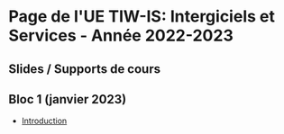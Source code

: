 # Page de l'UE TIW-IS: Intergiciels et Services - Année 2022-2023

## Slides / Supports de cours

## Bloc 1 (janvier 2023)

- [Introduction](http://emmanuel.coquery.pages.univ-lyon1.fr/slides/tiw1-01-introduction/#/)
